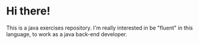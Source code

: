 # Hi there! 

This is a java exercises repository. I'm really interested in be "fluent" in this language, to work as a java back-end developer. 
